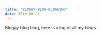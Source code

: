 ```yaml
---
title: "BLOGGY-BLOG-BLOGGING"
date: 2019-08-21
---
```

Bloggy blog blog, here is a log of all my blogs.
